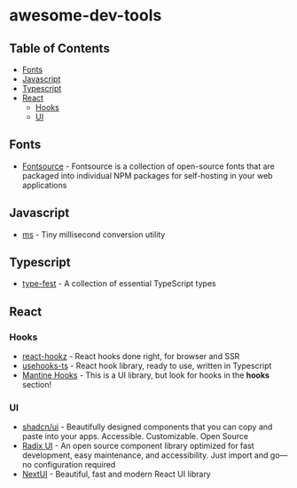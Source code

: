 # awesome-dev-tools

## Table of Contents

- [Fonts](#fonts)
- [Javascript](#javascript)
- [Typescript](#typescript)
- [React](#react)
  - [Hooks](#hooks)
  - [UI](#ui)

## Fonts

- [Fontsource](https://fontsource.org/) - Fontsource is a collection of open-source fonts that are packaged into individual NPM packages for self-hosting in your web applications

## Javascript

- [ms](https://github.com/vercel/ms) - Tiny millisecond conversion utility

## Typescript

- [type-fest](https://github.com/sindresorhus/type-fest) - A collection of essential TypeScript types

## React

### Hooks

- [react-hookz](https://github.com/react-hookz/web) - React hooks done right, for browser and SSR
- [usehooks-ts](https://github.com/juliencrn/usehooks-ts) - React hook library, ready to use, written in Typescript
- [Mantine Hooks](https://mantine.dev/getting-started/) - This is a UI library, but look for hooks in the **hooks** section!

### UI

- [shadcn/ui](https://ui.shadcn.com/docs/components/input) - Beautifully designed components that you can copy and paste into your apps. Accessible. Customizable. Open Source
- [Radix UI](https://www.radix-ui.com/) - An open source component library optimized for fast development, easy maintenance, and accessibility. Just import and go—no configuration required
- [NextUI](https://nextui.org/) - Beautiful, fast and modern React UI library
